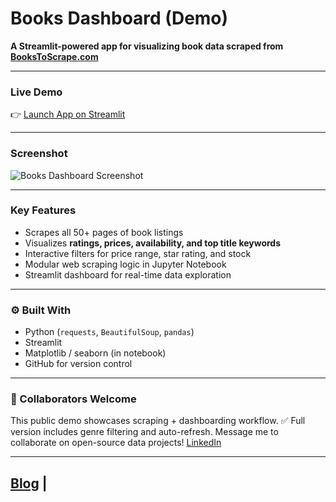 
# Books Dashboard (Demo)

**A Streamlit-powered app for visualizing book data scraped from [BooksToScrape.com](http://books.toscrape.com/)**

---

###  Live Demo

👉 [Launch App on Streamlit](https://scrapi-phedjzp5u84kcdtczazjno.streamlit.app/)

---

###  Screenshot

![Books Dashboard Screenshot](https://github.com/user-attachments/assets/b9b55f41-books-dashboard-demo)

---

###  Key Features

*  Scrapes all 50+ pages of book listings
*  Visualizes **ratings, prices, availability, and top title keywords**
*  Interactive filters for price range, star rating, and stock
*  Modular web scraping logic in Jupyter Notebook
*  Streamlit dashboard for real-time data exploration

---

### ⚙️ Built With

* Python (`requests`, `BeautifulSoup`, `pandas`)
* Streamlit
* Matplotlib / seaborn (in notebook)
* GitHub for version control

---

### 🤝 Collaborators Welcome

This public demo showcases scraping + dashboarding workflow.
✅ Full version includes genre filtering and auto-refresh.
Message me to collaborate on open-source data projects!
[LinkedIn](https://LinkedIn.com/jane_emmanuel-_)

---
[Blog](https://thetechthriller.buzz) | 
---
